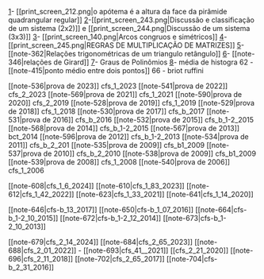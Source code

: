 
[1](https://www.qconcursos.com/questoes-militares/questoes/ae1edea0-55)- [[print_screen_212.png|o apótema é a altura da face da pirâmide quadrangular regular]] 
[2](https://www.qconcursos.com/questoes-militares/questoes/2586276c-4e)-[[print_screen_243.png|Discussão e classificação de um sistema (2x2)]] e [[print_screen_244.png|Discussão de um sistema (3x3)]]
[3](https://www.qconcursos.com/questoes-militares/questoes/2599174b-4e)- [[print_screen_140.png|Arcos congruos e simétricos]]
[4](https://www.qconcursos.com/questoes-militares/questoes/25b8c262-4e)-[[print_screen_245.png|REGRAS DE MULTIPLICAÇÃO DE MATRIZES]]
[5](https://brainly.com.br/tarefa/21576246#:~:text=O%20valor%20de%20n%20%C3%A9%20b)- [[note-362|Relações trigonométricas de um triangulo retângulo]]
[6](https://www.qconcursos.com/questoes-militares/questoes/fe1dcdf2-7e)- [[note-346|relações de Girard]]
[7](https://www.qconcursos.com/questoes-militares/questoes/45ee02a5-49)- Graus de Polinômios
[8](https://www.qconcursos.com/questoes-militares/questoes/fe0b6c24-7e)- média de histogra
62 - [[note-415|ponto médio entre dois pontos]]
66 - briot ruffini

[[note-536|prova de 2023]] cfs_1_2023
[[note-541|prova de 2022]] cfs_2_2023
[[note-569|prova de 2021]] cfs_1_2021
[[note-590|prova de 2020]] cfs_2_2019
[[note-528|prova de 2019]] cfs_1_2019
[[note-529|prova de 2018]] cfs_1_2018
[[note-530|prova de 2017]] cfs_b_2017
[[note-531|prova de 2016]] cfs_b_2016
[[note-532|prova de 2015]] cfs_b_1-2_2015
[[note-568|prova de 2014]] cfs_b_1-2_2015
[[note-567|prova de 2013]] bct_2014
[[note-596|prova de 2012]] cfs_b_1-2_2013
[[note-534|prova de 2011]] cfs_b_2_201
[[note-535|prova de 2009]] cfs_b1_2009
[[note-537|prova de 2010]] cfs_b_2_2010
[[note-538|prova de 2009]] cfs_b1_2009
[[note-539|prova de 2008]] cfs_1_2008
[[note-540|prova de 2006]] cfs_1_2006

[[note-608|cfs_1_6_2024]]
[[note-610|cfs_1_83_2023]]
[[note-612|cfs_1_42_2022]]
[[note-623|cfs_1_33_2021]]
[[note-641|cfs_1_14_2020]]

[[note-646|cfs-b_13_2017]]
[[note-650|cfs-b_1_07_2016]]
[[note-664|cfs-b_1-2_10_2015]]
[[note-672|cfs-b_1-2_12_2014]]
[[note-673|cfs-b_1-2_10_2013]]

[[note-679|cfs_2_14_2024]]
[[note-684|cfs_2_65_2023]]
[[note-688|cfs_2_01_2022]] -
[[note-693|cfs_41__2021]] 
[[cfs_2_21_2020]]
[[note-696|cfs_2_11_2018]]
[[note-702|cfs_2_65_2017]] 
[[note-704|cfs-b_2_31_2016]]

